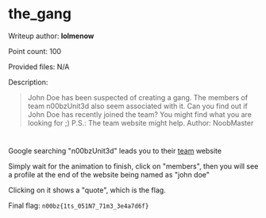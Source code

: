 # the_gang
Writeup author: **lolmenow**

Point count: 100

Provided files: N/A

Description:
>John Doe has been suspected of creating a gang. The members of team n00bzUnit3d also seem associated with it. Can you find out if John Doe has recently joined the team? You might find what you are looking for ;) P.S.: The team website might help. Author: NoobMaster


# 

Google searching "n00bzUnit3d" leads you to their [team](https://n00bzunit3d.xyz/) website

Simply wait for the animation to finish, click on "members", then you will see a profile at the end of the website being named as "john doe"

Clicking on it shows a "quote", which is the flag.

Final flag: `n00bz{1ts_051N7_71m3_3e4a7d6f}`
